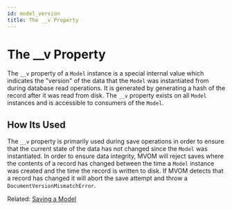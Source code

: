 ```yaml
---
id: model_version
title: The __v Property
---
```


# The \_\_v Property

The `__v` property of a `Model` instance is a special internal value which indicates the "version" of the data that the `Model` was instantiated from during database read operations. It is generated by generating a hash of the record after it was read from disk. The `__v` property exists on all `Model` instances and is accessible to consumers of the `Model`.

## How Its Used

The `__v` property is primarily used during save operations in order to ensure that the current state of the data has not changed since the `Model` was instantiated. In order to ensure data integrity, MVOM will reject saves where the contents of a record has changed between the time a `Model` instance was created and the time the record is written to disk. If MVOM detects that a record has changed it will abort the save attempt and throw a `DocumentVersionMismatchError`.

Related: [Saving a Model](../model_saving)
